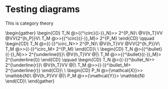 # Testing diagrams

This is category theory

\begin{gather}
\begin{CD}
T_N @>{{^\circ}{(-)}_N}>> 2^{P_N}\\
@V{h_T}VV @VV{2^{h_P}}V\\
T_M @>>{{^\circ}{(-)}_M}> 2^{P_M}
\end{CD}
\qquad
\begin{CD}
T_N @>{(-)}^\circ_N>> 2^{P_N}\\
@V{h_T}VV @VV{2^{h_P}}V\\
T_M @>>{(-)}^\circ_M> 2^{P_M}
\end{CD}\\
\\
\begin{CD}
T_N @>{{^\bullet}{(-)}_N}>> 2^{\underline{l}}\\
@V{h_T}VV @|\\
T_M @>>{{^\bullet}{(-)}_M}> 2^{\underline{l}}
\end{CD}
\qquad
\begin{CD}
T_N @>{(-)}^\bullet_N>> 2^{\underline{r}}\\
@V{h_T}VV @|\\
T_M @>>{(-)}^\bullet_M> 2^{\underline{r}}
\end{CD}\\
\\
\begin{CD}
P_N @>{\mathcal{X}}>> \mathbb{N}\\
@V{h_P}VV @|\\
P_M @>>{\mathcal{Y}}> \mathbb{N}
\end{CD}\\
\end{gather}

